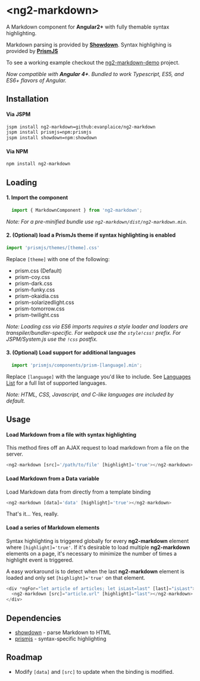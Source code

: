 # &lt;ng2-markdown&gt;

A Markdown component for **Angular2+** with fully themable syntax highlighting.

Markdown parsing is provided by **[Showdown][showdown]**. Syntax highlighing is provided by **[PrismJS][prismjs]**

To see a working example checkout the [ng2-markdown-demo][demo] project.

*Now compatible with **Angular 4+**. Bundled to work Typescript, ES5, and ES6+ flavors of Angular.*

## Installation

#### Via JSPM

  ```bash
  jspm install ng2-markdown=github:evanplaice/ng2-markdown
  jspm install prismjs=npm:prismjs
  jspm install showdown=npm:showdown
  ```

#### Via NPM

  ```bash
  npm install ng2-markdown
  ```

## Loading

#### 1. Import the component

```javascript
  import { MarkdownComponent } from 'ng2-markdown';
```

*Note: For a pre-minified bundle use `ng2-markdown/dist/ng2-markdown.min`.*

#### 2. (Optional) load a PrismJs theme if syntax highlighting is enabled

```javascript
import 'prismjs/themes/[theme].css'
```

Replace `[theme]` with one of the following:

- prism.css (Default)
- prism-coy.css
- prism-dark.css
- prism-funky.css
- prism-okaidia.css
- prism-solarizedlight.css
- prism-tomorrow.css
- prism-twilight.css

*Note: Loading css via ES6 imports requires a style loader and loaders are transpiler/bundler-specific. For webpack use the `style!css!` prefix. For JSPM/System.js use the `!css` postfix.*

#### 3. (Optional) Load support for additional languages

```javascript
  import 'prismjs/components/prism-[language].min';
```

Replace `[language]` with the language you'd like to include. See [Languages List](http://prismjs.com/#languages-list) for a full list of supported languages.

*Note: HTML, CSS, Javascript, and C-like languages are included by default.*

## Usage

#### Load Markdown from a file with syntax highlighting

This method fires off an AJAX request to load markdown from a file on the server.

  ```javascript
  <ng2-markdown [src]='/path/to/file' [highlight]='true'></ng2-markdown>
  ```

#### Load Markdown from a Data variable

Load Markdown data from directly from a template binding

  ```javascript
  <ng2-markdown [data]='data' [highlight]='true'></ng2-markdown>
  ```
That's it... Yes, really. 

#### Load a series of Markdown elements

Syntax highlighting is triggered globally for every **ng2-markdown** element where `[highlight]='true'`. If it's desirable to load multiple **ng2-markdown** elements on a page, it's necessary to minimize the number of times a highlight event is triggered.

A easy workaround is to detect when the last **ng2-markdown** element is loaded and only set `[highlight]='true'` on that element.

```javascript
<div *ngFor="let article of articles; let isLast=last" [last]="isLast">
  <ng2-markdown [src]="article.url" [highlight]="last"></ng2-markdown>
</div>
```

## Dependencies

- [showdown][showdown] - parse Markdown to HTML
- [prismjs][prismjs] - syntax-specific highlighting

## Roadmap

- Modify `[data]` and `[src]` to update when the binding is modified.

[demo]: https://github.com/evanplaice/ng2-markdown-demo
[showdown]: http://showdownjs.com/
[prismjs]: https://github.com/PrismJS/prism